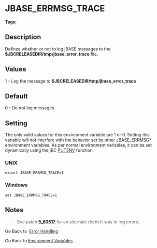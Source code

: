 # JBASE_ERRMSG_TRACE

<PageHeader />

**Tags:**
<badge text='message logging' vertical='middle' />
<badge text='error messages' vertical='middle' />

## Description

Defines whether or not to log jBASE messages to the **$JBCRELEASEDIR/tmp/jbase\_error\_trace** file.

## Values

1 - Log the message to **$JBCRELEASEDIR/tmp/jbase\_error\_trace**

## Default

0 - Do not log messages

## Setting

The only valid values for this environment variable are 1 or 0. Setting this variable will not interfere with the behavior set by other JBASE\_ERRMSG\* environment variables. As per normal environment variables, it can be set dynamically using the jBC [PUTENV](./../../jbase-basic-%28jbc%29/putenv) function.

### UNIX

```
export JBASE_ERRMSG_TRACE=1
```

### Windows

```
set JBASE_ERRMSG_TRACE=1
```

## Notes

> See patch [**5\_60517**](./../../release-notes/pn5_60517) for an alternate (better) way to log errors.

Go Back to  [Error Handling](./../../jbase-basic-%28jbc%29/jbc-error-handling)

Go Back to [Environment Variables](./../README.md)

<PageFooter />
